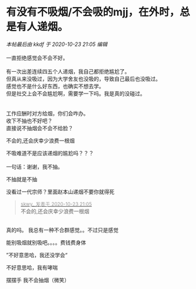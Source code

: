 # 有没有不吸烟/不会吸的mjj，在外时，总是有人递烟。


<i class="pstatus"> 本帖最后由 kkdf 于 2020-10-23 21:05 编辑 </i><br />
<br />
一直拒绝感觉会不会不好。<br />
<br />
有一次出差连续四五个人递烟，我自己都拒绝尴尬了。<br />
但真从来没吸过，因为大学舍友也没吸的，导致自己最后也没吸过。<br />
感觉也不是什么好东西，也确实不想去学。<br />
但是社交上会不会尴尬啊，需要学一下吗。我是真的没碰过。<br />
<br />
<br />
工作应酬时对方给烟，你们会咋办。<br />
收下不抽也不好吧？<br />
直接说不抽烟会不会不给脸？

不会的,还会庆幸少浪费一根烟

不吸难道不是应该递烟的尴尬吗？？？<br />
<br />
一句话：谢谢，我不抽。

不抽就是不抽<img src="static/image/smiley/default/lol.gif" smilieid="12" border="0" alt="" />

没看过一代宗师？里面赵本山递烟不要你就得死

<div class="quote"><blockquote><font size="2"><a href="https://www.hostloc.com/forum.php?mod=redirect&amp;goto=findpost&amp;pid=9343234&amp;ptid=757770" target="_blank"><font color="#999999">skwy_ 发表于 2020-10-23 21:05</font></a></font><br />
不会的,还会庆幸少浪费一根烟</blockquote></div><br />
真的吗。 我总有一种不合群感觉。。不过只是感觉

能别吸烟就别吸吧。。。。费钱费身体

”不好意思哈，我还没学会“

不好意思哈，我有哮喘<img id="aimg_PJf1b" onclick="zoom(this, this.src, 0, 0, 0)" class="zoom" src="https://cdn.jsdelivr.net/gh/hishis/forum-master/public/images/patch.gif" onmouseover="img_onmouseoverfunc(this)" onload="thumbImg(this)" border="0" alt="" />

摆摆手 我不会抽烟（微笑）
